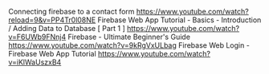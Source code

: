 Connecting firebase to a contact form https://www.youtube.com/watch?reload=9&v=PP4Tr0l08NE
Firebase Web App Tutorial - Basics - Introduction / Adding Data to Database [ Part 1 ] https://www.youtube.com/watch?v=F6UWb9FNnj4
Firebase - Ultimate Beginner's Guide https://www.youtube.com/watch?v=9kRgVxULbag
Firebase Web Login - Firebase Web App Tutorial https://www.youtube.com/watch?v=iKlWaUszxB4
